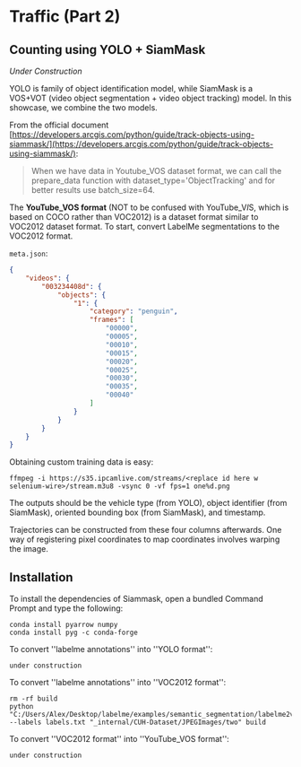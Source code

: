 # Traffic (Part 2)
## Counting using YOLO + SiamMask

*Under Construction*

YOLO is family of object identification model, while SiamMask is a VOS+VOT (video object segmentation + video object tracking) model. In this showcase, we combine the two models.

From the official document [https://developers.arcgis.com/python/guide/track-objects-using-siammask/](https://developers.arcgis.com/python/guide/track-objects-using-siammask/):

> When we have data in Youtube_VOS dataset format, we can call the prepare_data function with dataset_type='ObjectTracking' and for better results use batch_size=64.

The **YouTube_VOS format** (NOT to be confused with YouTube_V*I*S, which is based on COCO rather than VOC2012) is a dataset format similar to VOC2012 dataset format. To start, convert LabelMe segmentations to the VOC2012 format.

`meta.json`:
```json
{
    "videos": {
        "003234408d": {
            "objects": {
                "1": {
                    "category": "penguin", 
                    "frames": [
                        "00000", 
                        "00005", 
                        "00010", 
                        "00015", 
                        "00020", 
                        "00025", 
                        "00030", 
                        "00035", 
                        "00040"
                    ]
                }
            }
        }
    }
}
```

Obtaining custom training data is easy:

```
ffmpeg -i https://s35.ipcamlive.com/streams/<replace id here w selenium-wire>/stream.m3u8 -vsync 0 -vf fps=1 one%d.png
```

The outputs should be the vehicle type (from YOLO), object identifier (from SiamMask), oriented bounding box (from SiamMask), and timestamp.

Trajectories can be constructed from these four columns afterwards. One way of registering pixel coordinates to map coordinates involves warping the image.

## Installation
To install the dependencies of Siammask, open a bundled Command Prompt and type the following:
```
conda install pyarrow numpy
conda install pyg -c conda-forge
```

To convert ''labelme annotations'' into ''YOLO format'':
```
under construction
```

To convert ''labelme annotations'' into ''VOC2012 format'':
```
rm -rf build
python "C:/Users/Alex/Desktop/labelme/examples/semantic_segmentation/labelme2voc.py" --labels labels.txt "_internal/CUH-Dataset/JPEGImages/two" build
```

To convert ''VOC2012 format'' into ''YouTube_VOS format'':
```
under construction
```